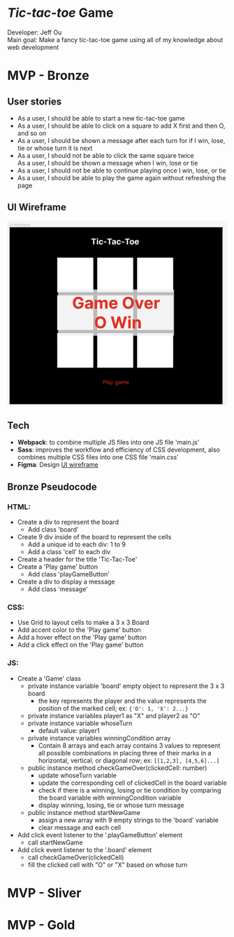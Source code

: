 # _Tic-tac-toe_ Game

Developer: Jeff Ou  
Main goal: Make a fancy tic-tac-toe game using all of my knowledge about web development

# MVP - Bronze

## User stories

- As a user, I should be able to start a new tic-tac-toe game
- As a user, I should be able to click on a square to add X first and then O, and so on
- As a user, I should be shown a message after each turn for if I win, lose, tie or whose turn it is next
- As a user, I should not be able to click the same square twice  
  As a user, I should be shown a message when I win, lose or tie
- As a user, I should not be able to continue playing once I win, lose, or tie
- As a user, I should be able to play the game again without refreshing the page

## UI Wireframe

![image](ui_wireframe.png)

## Tech

- **Webpack**: to combine multiple JS files into one JS file 'main.js'
- **Sass**: improves the workflow and efficiency of CSS development, also combines multiple CSS files into one CSS file 'main.css'
- **Figma**: Design [UI wireframe](https://www.figma.com/file/pONrt65x6N0M6ISI2OpVKh/Tic-Tac-Toe-UI-Design?node-id=0%3A1&t=ZF6JZwuBHaZpcvQp-1)

## Bronze Pseudocode

### HTML:

- Create a div to represent the board
  - Add class 'board'
- Create 9 div inside of the board to represent the cells
  - Add a unique id to each div: 1 to 9
  - Add a class 'cell' to each div
- Create a header for the title 'Tic-Tac-Toe'
- Create a 'Play game' button
  - Add class 'playGameButton'
- Create a div to display a message
  - Add class 'message'

### CSS:

- Use Grid to layout cells to make a 3 x 3 Board
- Add accent color to the 'Play game' button
- Add a hover effect on the 'Play game' button
- Add a click effect on the 'Play game' button

### JS:

- Create a 'Game' class
  - private instance variable 'board' empty object to represent the 3 x 3 board
    - the key represents the player and the value represents the position of the marked cell; ex: `{'O': 1, 'X': 2...}`
  - private instance variables player1 as "X" and player2 as "O"
  - private instance variable whoseTurn
    - default value: player1
  - private instance variables winningCondition array
    - Contain 8 arrays and each array contains 3 values to represent all possible combinations in placing three of their marks in a horizontal, vertical, or diagonal row; ex: `[[1,2,3], [4,5,6]...]`
  - public instance method checkGameOver(clickedCell: number)
    - update whoseTurn variable
    - update the corresponding cell of clickedCell in the board variable
    - check if there is a winning, losing or tie condition by comparing the board variable with winningCondition variable
    - display winning, losing, tie or whose turn message
  - public instance method startNewGame
    - assign a new array with 9 empty strings to the 'board' variable
    - clear message and each cell
- Add click event listener to the '.playGameButton' element
  - call startNewGame
- Add click event listener to the '.board' element
  - call checkGameOver(clickedCell)
  - fill the clicked cell with "O" or "X" based on whose turn

# MVP - Sliver

# MVP - Gold
